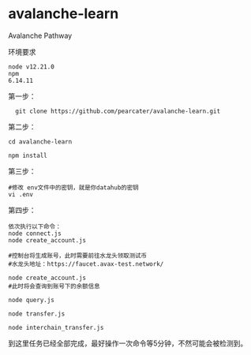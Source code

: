 
 # avalanche-learn

Avalanche Pathway

环境要求

```
node v12.21.0
npm 
6.14.11
```

第一步：

```
  git clone https://github.com/pearcater/avalanche-learn.git
```

第二步：

```
cd avalanche-learn
```

```
npm install
```

第三步：

```
#修改 env文件中的密钥，就是你datahub的密钥
vi .env
```

第四步：

```
依次执行以下命令：
node connect.js
node create_account.js

#控制台将生成账号，此时需要前往水龙头领取测试币
#水龙头地址：https://faucet.avax-test.network/

node create_account.js
#此时将会查询到账号下的余额信息

node query.js

node transfer.js

node interchain_transfer.js
```

到这里任务已经全部完成，最好操作一次命令等5分钟，不然可能会被检测到。
